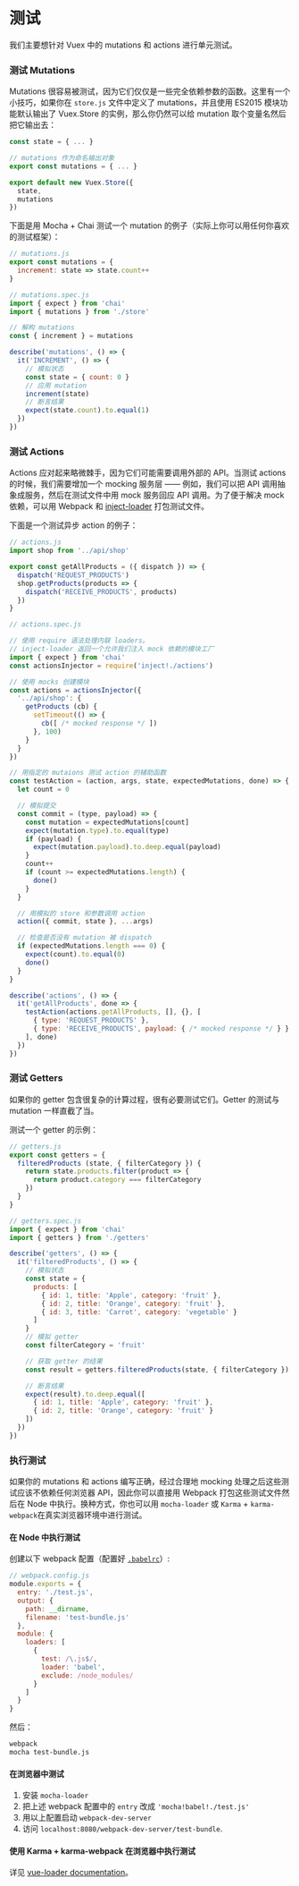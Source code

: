 # 测试

我们主要想针对 Vuex 中的 mutations 和 actions 进行单元测试。

### 测试 Mutations

Mutations 很容易被测试，因为它们仅仅是一些完全依赖参数的函数。这里有一个小技巧，如果你在 `store.js` 文件中定义了 mutations，并且使用 ES2015 模块功能默认输出了 Vuex.Store 的实例，那么你仍然可以给 mutation 取个变量名然后把它输出去：

``` js
const state = { ... }

// mutations 作为命名输出对象
export const mutations = { ... }

export default new Vuex.Store({
  state,
  mutations
})
```

下面是用 Mocha + Chai 测试一个 mutation 的例子（实际上你可以用任何你喜欢的测试框架）：

``` js
// mutations.js
export const mutations = {
  increment: state => state.count++
}
```

``` js
// mutations.spec.js
import { expect } from 'chai'
import { mutations } from './store'

// 解构 mutations
const { increment } = mutations

describe('mutations', () => {
  it('INCREMENT', () => {
    // 模拟状态
    const state = { count: 0 }
    // 应用 mutation
    increment(state)
    // 断言结果
    expect(state.count).to.equal(1)
  })
})
```

### 测试 Actions

Actions 应对起来略微棘手，因为它们可能需要调用外部的 API。当测试 actions 的时候，我们需要增加一个 mocking 服务层 —— 例如，我们可以把 API 调用抽象成服务，然后在测试文件中用 mock 服务回应 API 调用。为了便于解决 mock 依赖，可以用 Webpack 和  [inject-loader](https://github.com/plasticine/inject-loader) 打包测试文件。

下面是一个测试异步 action 的例子：

``` js
// actions.js
import shop from '../api/shop'

export const getAllProducts = ({ dispatch }) => {
  dispatch('REQUEST_PRODUCTS')
  shop.getProducts(products => {
    dispatch('RECEIVE_PRODUCTS', products)
  })
}
```

``` js
// actions.spec.js

// 使用 require 语法处理内联 loaders。
// inject-loader 返回一个允许我们注入 mock 依赖的模块工厂
import { expect } from 'chai'
const actionsInjector = require('inject!./actions')

// 使用 mocks 创建模块
const actions = actionsInjector({
  '../api/shop': {
    getProducts (cb) {
      setTimeout(() => {
        cb([ /* mocked response */ ])
      }, 100)
    }
  }
})

// 用指定的 mutaions 测试 action 的辅助函数
const testAction = (action, args, state, expectedMutations, done) => {
  let count = 0

  // 模拟提交
  const commit = (type, payload) => {
    const mutation = expectedMutations[count]
    expect(mutation.type).to.equal(type)
    if (payload) {
      expect(mutation.payload).to.deep.equal(payload)
    }
    count++
    if (count >= expectedMutations.length) {
      done()
    }
  }

  // 用模拟的 store 和参数调用 action
  action({ commit, state }, ...args)

  // 检查是否没有 mutation 被 dispatch
  if (expectedMutations.length === 0) {
    expect(count).to.equal(0)
    done()
  }
}

describe('actions', () => {
  it('getAllProducts', done => {
    testAction(actions.getAllProducts, [], {}, [
      { type: 'REQUEST_PRODUCTS' },
      { type: 'RECEIVE_PRODUCTS', payload: { /* mocked response */ } }
    ], done)
  })
})
```

### 测试 Getters

如果你的 getter 包含很复杂的计算过程，很有必要测试它们。Getter 的测试与 mutation 一样直截了当。

测试一个 getter 的示例：

``` js
// getters.js
export const getters = {
  filteredProducts (state, { filterCategory }) {
    return state.products.filter(product => {
      return product.category === filterCategory
    })
  }
}
```

``` js
// getters.spec.js
import { expect } from 'chai'
import { getters } from './getters'

describe('getters', () => {
  it('filteredProducts', () => {
    // 模拟状态
    const state = {
      products: [
        { id: 1, title: 'Apple', category: 'fruit' },
        { id: 2, title: 'Orange', category: 'fruit' },
        { id: 3, title: 'Carrot', category: 'vegetable' }
      ]
    }
    // 模拟 getter
    const filterCategory = 'fruit'

    // 获取 getter 的结果
    const result = getters.filteredProducts(state, { filterCategory })

    // 断言结果
    expect(result).to.deep.equal([
      { id: 1, title: 'Apple', category: 'fruit' },
      { id: 2, title: 'Orange', category: 'fruit' }
    ])
  })
})
```

### 执行测试

如果你的 mutations 和 actions 编写正确，经过合理地 mocking 处理之后这些测试应该不依赖任何浏览器 API，因此你可以直接用 Webpack 打包这些测试文件然后在 Node 中执行。换种方式，你也可以用 `mocha-loader` 或 `Karma` + `karma-webpack`在真实浏览器环境中进行测试。

#### 在 Node 中执行测试

创建以下 webpack 配置（配置好 [`.babelrc`](https://babeljs.io/docs/usage/babelrc/)）:

``` js
// webpack.config.js
module.exports = {
  entry: './test.js',
  output: {
    path: __dirname,
    filename: 'test-bundle.js'
  },
  module: {
    loaders: [
      {
        test: /\.js$/,
        loader: 'babel',
        exclude: /node_modules/
      }
    ]
  }
}
```

然后：

``` bash
webpack
mocha test-bundle.js
```

#### 在浏览器中测试

1. 安装 `mocha-loader`
2. 把上述 webpack 配置中的 `entry` 改成 `'mocha!babel!./test.js'`
3. 用以上配置启动 `webpack-dev-server`
4. 访问 `localhost:8080/webpack-dev-server/test-bundle`.

#### 使用 Karma + karma-webpack 在浏览器中执行测试

详见 [vue-loader documentation](http://vuejs.github.io/vue-loader/workflow/testing.html)。
